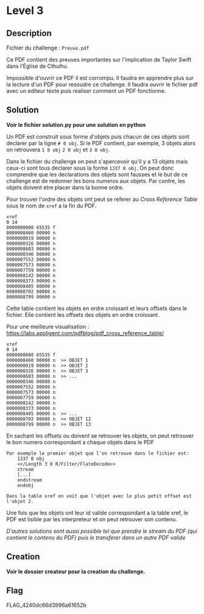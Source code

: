 # Level 3

## Description

Fichier du challenge : `Preuve.pdf`

Ce PDF contient des preuves importantes sur l'implication de Taylor Swift dans l'Église de Cthulhu.

Impossible d'ouvrir ce PDF il est corrompu. Il faudra en apprendre plus sur la lecture d'un PDF pour resoudre ce challenge. Il faudra ouvrir le fichier pdf avec un editeur texte puis realiser comment un PDF fonctionne.

## Solution

**Voir le fichier solution.py pour une solution en python**

Un PDF est construit sous forme d'objets puis chacun de ces objets sont declarer par la ligne `# 0 obj`. 
Si le PDF contient, par exemple, 3 objets alors on retrouvera `1 0 obj` `2 0 obj` et `3 0 obj`.

Dans le fichier du challenge on peut s'apercevoir qu'il y a 13 objets mais ceux-ci sont tous declarer sous la forme `1337 0 obj`. On peut donc comprendre que les declarations des objets sont fausses et le but de ce challenge est de redonner les bons numeros aux objets.
Par contre, les objets doivent etre placer dans la bonne ordre. 

Pour trouver l'ordre des objets ont peut se referer au _Cross Reference Table_ sous le nom de `xref` a la fin du PDF.

```
xref
0 14
0000000000 65535 f 
0000008460 00000 n 
0000000019 00000 n 
0000000326 00000 n 
0000008603 00000 n 
0000000346 00000 n 
0000007552 00000 n 
0000007573 00000 n 
0000007759 00000 n 
0000008142 00000 n 
0000008373 00000 n 
0000008405 00000 n 
0000008702 00000 n 
0000008799 00000 n
```

Cette table contient les objets en ordre croissant et leurs offsets dans le fichier.
Elle contient les offsets des objets en ordre croissant.

Pour une meilleure visualisation : https://labs.appligent.com/pdfblog/pdf_cross_reference_table/

```
xref
0 14
0000000000 65535 f 
0000008460 00000 n  >> OBJET 1
0000000019 00000 n  >> OBJET 2
0000000326 00000 n  >> OBJET 3
0000008603 00000 n  >> ...
0000000346 00000 n 
0000007552 00000 n 
0000007573 00000 n 
0000007759 00000 n 
0000008142 00000 n 
0000008373 00000 n 
0000008405 00000 n  >> ...
0000008702 00000 n  >> OBJET 12
0000008799 00000 n  >> OBJET 13
```

En sachant les offsets ou doivent se retrouver les objets, on peut retrouver le bon numero correspondant a chaque objets dans le PDF

```
Par exemple le premier objet que l'on retrouve dans le fichier est:
	1337 0 obj
	<</Length 3 0 R/Filter/FlateDecode>>
	stream 
	[...]
	endstream
	endobj

Dans la table xref on voit que l'objet avec le plus petit offset est l'objet 2.
```

Une fois que les objets ont leur id valide correspondant a la table xref, le PDF est lisible par les interpreteur et on peut retrouver son contenu.

_D'autres solutions sont aussi possible tel que prendre le stream du PDF (qui contient le contenu du PDF) puis le transferer dans un autre PDF valide_

## Creation

**Voir le dossier createur pour la creation du challenge.**

## Flag

FLAG_4240dc66d3996a61652b

